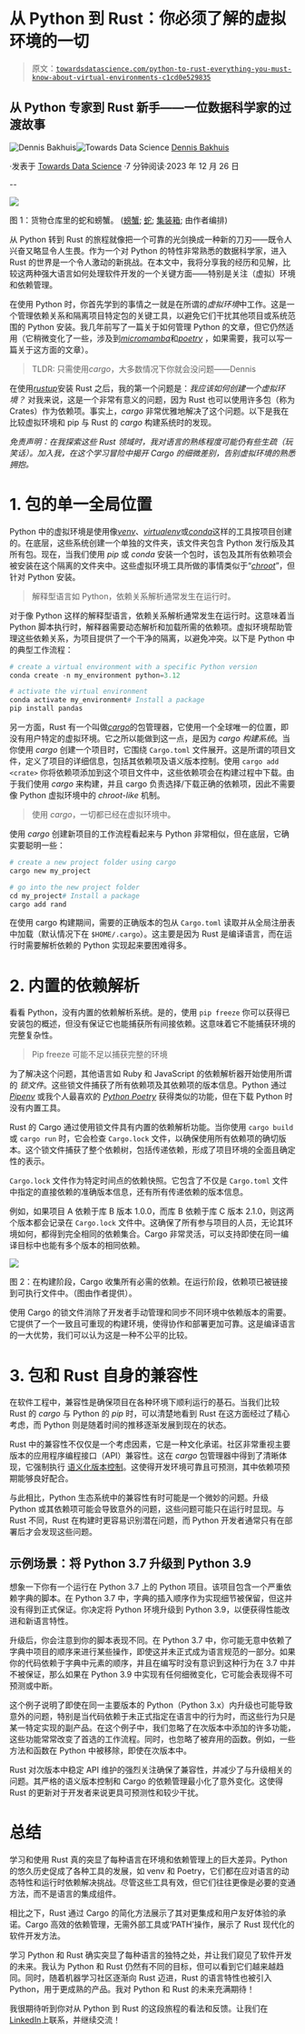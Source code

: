 # 从 Python 到 Rust：你必须了解的虚拟环境的一切

> 原文：[`towardsdatascience.com/python-to-rust-everything-you-must-know-about-virtual-environments-c1cd0e529835`](https://towardsdatascience.com/python-to-rust-everything-you-must-know-about-virtual-environments-c1cd0e529835)

## 从 Python 专家到 Rust 新手——一位数据科学家的过渡故事

[](https://dennisbakhuis.medium.com/?source=post_page-----c1cd0e529835--------------------------------)![Dennis Bakhuis](https://dennisbakhuis.medium.com/?source=post_page-----c1cd0e529835--------------------------------)[](https://towardsdatascience.com/?source=post_page-----c1cd0e529835--------------------------------)![Towards Data Science](https://towardsdatascience.com/?source=post_page-----c1cd0e529835--------------------------------) [Dennis Bakhuis](https://dennisbakhuis.medium.com/?source=post_page-----c1cd0e529835--------------------------------)

·发表于 [Towards Data Science](https://towardsdatascience.com/?source=post_page-----c1cd0e529835--------------------------------) ·7 分钟阅读·2023 年 12 月 26 日

--

![](img/114983101b49df51f54b21054860ffc1.png)

图 1：货物仓库里的蛇和螃蟹。 ([螃蟹](https://unsplash.com/photos/a-group-of-red-mushrooms-ZWrsjySNfxY); [蛇](https://unsplash.com/photos/close-up-photo-of-brown-and-gray-snake-VUr5nmC1IM4); [集装箱](https://unsplash.com/photos/assorted-color-filed-intermodal-containers-tjX_sniNzgQ); 由作者编排)

从 Python 转到 Rust 的旅程就像把一个可靠的光剑换成一种新的刀刃——既令人兴奋又略显令人生畏。作为一个对 Python 的特性非常熟悉的数据科学家，进入 Rust 的世界是一个令人激动的新挑战。在本文中，我将分享我的经历和见解，比较这两种强大语言如何处理软件开发的一个关键方面——特别是关注（虚拟）环境和依赖管理。

在使用 Python 时，你首先学到的事情之一就是在所谓的*虚拟环境*中工作。这是一个管理依赖关系和隔离项目特定包的关键工具，以避免它们干扰其他项目或系统范围的 Python 安装。我几年前写了一篇关于如何管理 Python 的文章，但它仍然适用（它稍微变化了一些，涉及到[*micromamba*](https://mamba.readthedocs.io/en/latest/user_guide/micromamba.html)和[*poetry*](https://python-poetry.org/) ，如果需要，我可以写一篇关于这方面的文章）。

> TLDR: 只需使用*cargo*，大多数情况下你就会没问题——Dennis

在使用[*rustup*](https://rustup.rs/)安装 Rust 之后，我的第一个问题是：*我应该如何创建一个虚拟环境？* 对我来说，这是一个非常有意义的问题，因为 Rust 也可以使用许多包（称为 Crates）作为依赖项。事实上，*cargo* 非常优雅地解决了这个问题。以下是我在比较虚拟环境和 pip 与 Rust 的 *cargo* 构建系统时的发现。

*免责声明：在我探索这些 Rust 领域时，我对语言的熟练程度可能仍有些生疏（玩笑话）。加入我，在这个学习冒险中揭开 Cargo 的细微差别，告别虚拟环境的熟悉拥抱。*

# 1\. 包的单一全局位置

Python 中的虚拟环境是使用像[*venv*](https://docs.python.org/3/library/venv.html)、[*virtualenv*](https://virtualenv.pypa.io/en/latest/)或[*conda*](https://docs.conda.io/projects/conda/en/stable/user-guide/getting-started.html)这样的工具按项目创建的。在底层，这些系统创建一个单独的文件夹，该文件夹包含 Python 发行版及其所有包。现在，当我们使用 *pip* 或 *conda* 安装一个包时，该包及其所有依赖项会被安装在这个隔离的文件夹中。这些虚拟环境工具所做的事情类似于“[*chroot*](https://en.wikipedia.org/wiki/Chroot)”，但针对 Python 安装。

> 解释型语言如 Python，依赖关系解析通常发生在运行时。

对于像 Python 这样的解释型语言，依赖关系解析通常发生在运行时。这意味着当 Python 脚本执行时，解释器需要动态解析和加载所需的依赖项。虚拟环境帮助管理这些依赖关系，为项目提供了一个干净的隔离，以避免冲突。以下是 Python 中的典型工作流程：

```py
# create a virtual environment with a specific Python version
conda create -n my_environment python=3.12
```

```py
# activate the virtual environment
conda activate my_environment# Install a package
pip install pandas
```

另一方面，Rust 有一个叫做[*cargo*](https://doc.rust-lang.org/cargo/)的包管理器，它使用一个全球唯一的位置，即没有用户特定的虚拟环境。它之所以能做到这一点，是因为 *cargo 构建系统*。当你使用 *cargo* 创建一个项目时，它围绕 `Cargo.toml` 文件展开。这是所谓的项目文件，定义了项目的详细信息，包括其依赖项及语义版本控制。使用 `cargo add <crate>` 你将依赖项添加到这个项目文件中，这些依赖项会在构建过程中下载。由于我们使用 *cargo* 来构建，并且 cargo 负责选择/下载正确的依赖项，因此不需要像 Python 虚拟环境中的 *chroot-like* 机制。

> 使用 *cargo*，一切都已经在虚拟环境中。

使用 *cargo* 创建新项目的工作流程看起来与 Python 非常相似，但在底层，它确实要聪明一些：

```py
# create a new project folder using cargo
cargo new my_project
```

```py
# go into the new project folder
cd my_project# Install a package
cargo add rand
```

在使用 cargo 构建期间，需要的正确版本的包从 `Cargo.toml` 读取并从全局注册表中加载（默认情况下在 `$HOME/.cargo`）。这主要是因为 Rust 是编译语言，而在运行时需要解析依赖的 Python 实现起来要困难得多。

# 2\. 内置的依赖解析

看看 Python，没有内置的依赖解析系统。是的，使用 `pip freeze` 你可以获得已安装包的概述，但没有保证它也能捕获所有间接依赖。这意味着它不能捕获环境的完整复杂性。

> Pip freeze 可能不足以捕获完整的环境

为了解决这个问题，其他语言如 Ruby 和 JavaScript 的依赖解析器开始使用所谓的 *锁文件*。这些锁文件捕获了所有依赖项及其依赖项的版本信息。Python 通过 [*Pipenv*](https://pipenv.pypa.io/en/latest/) 或我个人最喜欢的 [*Python Poetry*](https://python-poetry.org/) 获得类似的功能，但在下载 Python 时没有内置工具。

Rust 的 Cargo 通过使用锁文件具有内置的依赖解析功能。当你使用 `cargo build` 或 `cargo run` 时，它会检查 `Cargo.lock` 文件，以确保使用所有依赖项的确切版本。这个锁文件捕获了整个依赖树，包括传递依赖，形成了项目环境的全面且确定性的表示。

`Cargo.lock` 文件作为特定时间点的依赖快照。它包含了不仅是 `Cargo.toml` 文件中指定的直接依赖的准确版本信息，还有所有传递依赖的版本信息。

例如，如果项目 A 依赖于库 B 版本 1.0.0，而库 B 依赖于库 C 版本 2.1.0，则这两个版本都会记录在 `Cargo.lock` 文件中。这确保了所有参与项目的人员，无论其环境如何，都得到完全相同的依赖集合。Cargo 非常灵活，可以支持即使在同一编译目标中也能有多个版本的相同依赖。

![](img/a41ab7d2b40b768ae304bf51c76f0cbe.png)

图 2：在构建阶段，Cargo 收集所有必需的依赖。在运行阶段，依赖项已被链接到可执行文件中。（图由作者提供）。

使用 Cargo 的锁文件消除了开发者手动管理和同步不同环境中依赖版本的需要。它提供了一个一致且可重现的构建环境，使得协作和部署更加可靠。这是编译语言的一大优势，我们可以认为这是一种不公平的比较。

# 3\. 包和 Rust 自身的兼容性

在软件工程中，兼容性是确保项目在各种环境下顺利运行的基石。当我们比较 Rust 的 *cargo* 与 Python 的 *pip* 时，可以清楚地看到 Rust 在这方面经过了精心考虑，而 Python 则是随着时间的推移逐渐发展到现在的状态。

Rust 中的兼容性不仅仅是一个考虑因素，它是一种文化承诺。社区非常重视主要版本的应用程序编程接口（API）兼容性。这在 *cargo* 包管理器中得到了清晰体现，它强制执行 [语义化版本控制](https://semver.org/)。这使得开发环境可靠且可预测，其中依赖项预期能够良好配合。

与此相比，Python 生态系统中的兼容性有时可能是一个微妙的问题。升级 Python 或其依赖项可能会导致意外的问题，这些问题可能只在运行时显现。与 Rust 不同，Rust 在构建时更容易识别潜在问题，而 Python 开发者通常只有在部署后才会发现这些问题。

## 示例场景：将 Python 3.7 升级到 Python 3.9

想象一下你有一个运行在 Python 3.7 上的 Python 项目。该项目包含一个严重依赖字典的脚本。在 Python 3.7 中，字典的插入顺序作为实现细节被保留，但这并没有得到正式保证。你决定将 Python 环境升级到 Python 3.9，以便获得性能改进和新语言特性。

升级后，你会注意到你的脚本表现不同。在 Python 3.7 中，你可能无意中依赖了字典中项目的顺序来进行某些操作，即使这并未正式成为语言规范的一部分。如果你的代码依赖于字典中元素的顺序，并且在编写时没有意识到这种行为在 3.7 中并不被保证，那么如果在 Python 3.9 中实现有任何细微变化，它可能会表现得不可预测或中断。

这个例子说明了即使在同一主要版本的 Python（Python 3.x）内升级也可能导致意外的问题，特别是当代码依赖于未正式指定在语言中的行为时，而这些行为只是某一特定实现的副产品。在这个例子中，我们忽略了在次版本中添加的许多功能，这些功能常常改变了首选的工作流程。同时，也忽略了被弃用的函数。例如，一些方法和函数在 Python 中被移除，即使在次版本中。

Rust 对次版本中稳定 API 维护的强烈关注确保了兼容性，并减少了与升级相关的问题。其严格的语义版本控制和 Cargo 的依赖管理最小化了意外变化。这使得 Rust 的更新对于开发者来说更具可预测性和较少干扰。

# 总结

学习和使用 Rust 真的突显了每种语言在环境和依赖管理上的巨大差异。Python 的悠久历史促成了各种工具的发展，如 venv 和 Poetry，它们都在应对语言的动态特性和运行时依赖解决挑战。尽管这些工具有效，但它们往往更像是必要的变通方法，而不是语言的集成组件。

相比之下，Rust 通过 Cargo 的简化方法展示了其对更集成和用户友好体验的承诺。Cargo 高效的依赖管理，无需外部工具或‘PATH’操作，展示了 Rust 现代化的软件开发方法。

学习 Python 和 Rust 确实突显了每种语言的独特之处，并让我们窥见了软件开发的未来。我认为 Python 和 Rust 仍然有不同的目标，但可以看到它们越来越趋同。同时，随着机器学习社区逐渐向 Rust 迈进，Rust 的语言特性也被引入 Python，用于更成熟的产品。我对 Python 和 Rust 的未来充满期待！

我很期待听到你对从 Python 到 Rust 的这段旅程的看法和反馈。让我们在[LinkedIn](https://linkedin.com/in/dennisbakhuis)上联系，并继续交流！
